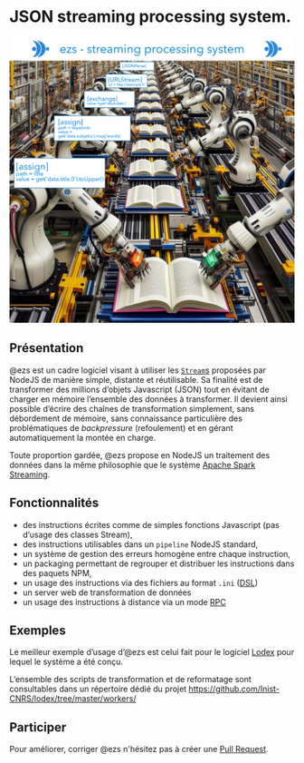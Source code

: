 # JSON streaming processing system.

![ezs-illustration](./ezs-illustration.png)

## Présentation

@ezs est un cadre logiciel visant à utiliser les
[`Stream`s](https://nodejs.org/api/stream.html) proposées par NodeJS de manière
simple, distante et réutilisable.
Sa finalité est de transformer des millions d’objets Javascript (JSON) tout en
évitant de charger en mémoire l’ensemble des données à transformer.
Il devient ainsi possible d’écrire des chaînes de transformation simplement,
sans débordement de mémoire, sans connaissance particulière des problématiques
de _backpressure_ (refoulement) et en gérant automatiquement la montée en
charge.

Toute proportion gardée, @ezs propose en NodeJS un traitement des données dans
la même philosophie que le système [Apache Spark
Streaming](https://spark.apache.org/streaming/).

## Fonctionnalités

- des instructions écrites comme de simples fonctions Javascript (pas d’usage
  des classes Stream),
- des instructions utilisables dans un `pipeline` NodeJS standard,
- un système de gestion des erreurs homogène entre chaque instruction,
- un packaging permettant de regrouper et distribuer les instructions dans des
  paquets NPM,
- un usage des instructions via des fichiers au format `.ini`
  ([DSL](https://fr.wikipedia.org/wiki/Domain-specific_programming_language))
- un server web de transformation de données
- un usage des instructions à distance via un mode
  [RPC](https://fr.wikipedia.org/wiki/Remote_procedure_call)

## Exemples

Le meilleur exemple d’usage d’@ezs est celui fait pour le logiciel
[Lodex](https://lodex.inist.fr) pour lequel le système a été conçu.

L’ensemble des scripts de transformation et de reformatage sont consultables
dans un répertoire dédié du projet <https://github.com/Inist-CNRS/lodex/tree/master/workers/>

## Participer

Pour améliorer, corriger @ezs n'hésitez pas à créer une [Pull
Request](https://github.com/Inist-CNRS/ezs/pulls).
